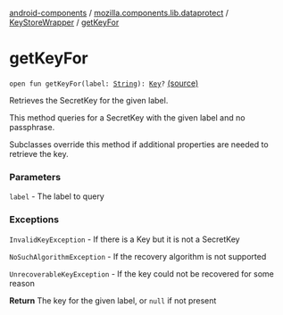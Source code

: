 [android-components](../../index.md) / [mozilla.components.lib.dataprotect](../index.md) / [KeyStoreWrapper](index.md) / [getKeyFor](./get-key-for.md)

# getKeyFor

`open fun getKeyFor(label: `[`String`](https://kotlinlang.org/api/latest/jvm/stdlib/kotlin/-string/index.html)`): `[`Key`](https://developer.android.com/reference/java/security/Key.html)`?` [(source)](https://github.com/mozilla-mobile/android-components/blob/master/components/lib/dataprotect/src/main/java/mozilla/components/lib/dataprotect/Keystore.kt#L68)

Retrieves the SecretKey for the given label.

This method queries for a SecretKey with the given label and no passphrase.

Subclasses override this method if additional properties are needed
to retrieve the key.

### Parameters

`label` - The label to query

### Exceptions

`InvalidKeyException` - If there is a Key but it is not a SecretKey

`NoSuchAlgorithmException` - If the recovery algorithm is not supported

`UnrecoverableKeyException` - If the key could not be recovered for some reason

**Return**
The key for the given label, or `null` if not present

